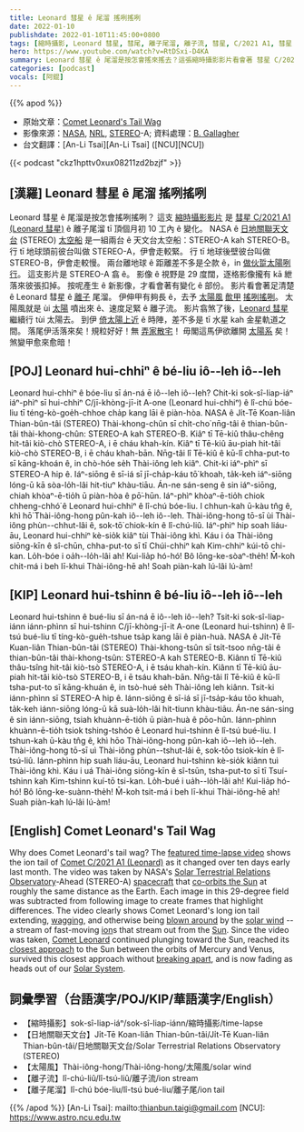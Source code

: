 ```yaml
---
title: Leonard 彗星 ê 尾溜 搖咧搖咧
date: 2022-01-10
publishdate: 2022-01-10T11:45:00+0800
tags: [縮時攝影, Leonard 彗星, 彗尾, 離子尾溜, 離子流, 彗星, C/2021 A1, 彗星 C/2021 A1, 水星, 金星, STEREO, STEREO-A, STEREO-B, 日地關聯天文台]
hero: https://www.youtube.com/watch?v=RtDSxi-D4KA
summary: Leonard 彗星 ê 尾溜是按怎會搖來搖去？這張縮時攝影影片看會著 彗星 C/2021 A1 (Leonard 彗星) ê 離子尾溜 tī 頂個月初 10 工內 ê 變化。
categories: [podcast]
vocals: [阿錕]
---
```


{{% apod %}}

- 原始文章：[Comet Leonard's Tail Wag](https://apod.nasa.gov/apod/ap220110.html)
- 影像來源：[NASA](https://www.nasa.gov/), [NRL](https://www.nrl.navy.mil/), [STEREO](https://stereo.gsfc.nasa.gov/)-A; 資料處理：[B. Gallagher](https://apod.nasa.gov/apod/fap/ap220110.html)
- 台文翻譯：[An-Li Tsai][An-Li Tsai] ([NCU][NCU])

{{< podcast "ckz1hpttv0xux08211zd2bzjf" >}}

## [漢羅] Leonard 彗星 ê 尾溜 搖咧搖咧
Leonard 彗星 ê 尾溜是按怎會搖咧搖咧？
這支 [縮時攝影影片][featured time-lapse video] 是 [彗星 C/2021 A1 (Leonard 彗星)][Comet C/2021 A1 (Leonard)] ê 離子尾溜 tī 頂個月初 10 工內 ê 變化。
NASA ê [日地關聯天文台][Solar Terrestrial Relations Observatory] (STEREO) [太空船][spacecraft] 是一組兩台 ê 天文台太空船：STEREO-A kah STEREO-B。
行 tī 地球頭前彼台叫做 STEREO-A，伊會走較緊。
行 tī 地球後壁彼台叫做 STEREO-B，伊會走較慢。
兩台離地球 ê 距離差不多是仝款 ê，in [做伙踅太陽咧行][co-orbits the Sun]。
這支影片是 STEREO-A 翕 ê。
影像 ê 視野是 29 度闊，逐格影像攏有 kā 紲落來彼張扣掉。
按呢產生 ê 新影像，才看會著有變化 ê 部份。
影片看會著足清楚 ê Leonard 彗星 ê [離子][ion] 尾溜。
伊伸甲有夠長 ê，去予 [太陽風][solar wind] [歕甲][blown around] [搖咧搖咧][wagging]。
太陽風就是 ùi [太陽][Sun] 噴出來 ê、速度足緊 ê 離子流。
影片翕煞了後，[Leonard 彗星][Comet Leonard] 繼續行 tùi 太陽去。
到伊 [倚太陽上近][closest approach] ê 時陣，差不多是 tī 水星 kah 金星軌道之間。
落尾伊活落來矣！規粒好好！無 [弄家散宅][breaking apart]！
毋閣這馬伊欲離開 [太陽系][Solar System] 矣！煞變甲愈來愈暗！

## [POJ] Leonard hui-chhiⁿ ê bé-liu iô--leh iô--leh
Leonard hui-chhiⁿ ê bóe-liu sī án-ná ē iô--leh iô--leh?
Chit-ki sok-sî-liap-iáⁿ iáⁿ-phìⁿ sī hui-chhiⁿ C/jī-khòng-jī-it A-one (Leonard hui-chhiⁿ) ê lî-chú bóe-liu tī téng-kò-goe̍h-chhoe cha̍p kang lāi ê piàn-hòa.
NASA ê Ji̍t-Tē Koan-liân Thian-bûn-tâi (STEREO) Thài-khong-chûn sī chi̍t-cho͘ nn̄g-tâi ê thian-bûn-tâi thài-khong-chûn: STEREO-A kah STEREO-B.
Kiâⁿ tī Tē-kiû thâu-chêng hit-tâi kiò-chò STEREO-A, i ē cháu khah-kín.
Kiâⁿ tī Tē-kiû āu-piah hit-tâi kiò-chò STEREO-B, i ē cháu khah-bān.
Nn̄g-tâi lî Tē-kiû ê kū-lî chha-put-to sī kāng-khoán ê, in chò-hóe se̍h Thài-iông leh kiâⁿ.
Chit-ki iáⁿ-phìⁿ sī STEREO-A hip ê.
Iáⁿ-siōng ê sī-iá sī jī-cha̍p-káu tō͘ khoah, ta̍k-keh iáⁿ-siōng lóng-ū kā sòa-lo̍h-lâi hit-tiuⁿ khàu-tiāu.
Án-ne sán-seng ê sin iáⁿ-siōng, chiah khòaⁿ-ē-tio̍h ū piàn-hòa ê pō͘-hūn.
Iáⁿ-phìⁿ khòaⁿ-ē-tio̍h chiok chheng-chhó͘ ê Leonard hui-chhiⁿ ê lî-chú bóe-liu.
I chhun-kah ū-kàu tn̂g ê, khì hō͘ Thài-iông-hong pûn-kah iô--leh iô--leh.
Thài-iông-hong tō-sī ùi Thài-iông phùn--chhut-lâi ê, sok-tō͘ chiok-kín ê lî-chú-liû.
Iáⁿ-phìⁿ hip soah liáu-āu, Leonard hui-chhiⁿ kè-sio̍k kiâⁿ tùi Thài-iông khì.
Káu i óa Thài-iông siōng-kīn ê sî-chūn, chha-put-to sī tī Chúi-chhiⁿ kah Kim-chhiⁿ kúi-tō chi-kan.
Lo̍h-bóe i oa̍h--lo̍h-lâi ah! Kui-lia̍p hó-hó! Bô lōng-ke-sòaⁿ-the̍h!
M̄-koh chit-má i beh lī-khui Thài-iông-hē ah! Soah piàn-kah lú-lâi lú-àm!

## [KIP] Leonard hui-tshinn ê bé-liu iô--leh iô--leh
Leonard hui-tshinn ê bué-liu sī án-ná ē iô--leh iô--leh?
Tsit-ki sok-sî-liap-iánn iánn-phìnn sī hui-tshinn C/jī-khòng-jī-it A-one (Leonard hui-tshinn) ê lî-tsú bué-liu tī tíng-kò-gue̍h-tshue tsa̍p kang lāi ê piàn-huà.
NASA ê Ji̍t-Tē Kuan-liân Thian-bûn-tâi (STEREO) Thài-khong-tsûn sī tsi̍t-tsoo nn̄g-tâi ê thian-bûn-tâi thài-khong-tsûn: STEREO-A kah STEREO-B.
Kiânn tī Tē-kiû thâu-tsîng hit-tâi kiò-tsò STEREO-A, i ē tsáu khah-kín.
Kiânn tī Tē-kiû āu-piah hit-tâi kiò-tsò STEREO-B, i ē tsáu khah-bān.
Nn̄g-tâi lî Tē-kiû ê kū-lî tsha-put-to sī kāng-khuán ê, in tsò-hué se̍h Thài-iông leh kiânn.
Tsit-ki iánn-phìnn sī STEREO-A hip ê.
Iánn-siōng ê sī-iá sī jī-tsa̍p-káu tōo khuah, ta̍k-keh iánn-siōng lóng-ū kā suà-lo̍h-lâi hit-tiunn khàu-tiāu.
Án-ne sán-sing ê sin iánn-siōng, tsiah khuànn-ē-tio̍h ū piàn-huà ê pōo-hūn.
Iánn-phìnn khuànn-ē-tio̍h tsiok tshing-tshóo ê Leonard hui-tshinn ê lî-tsú bué-liu.
I tshun-kah ū-kàu tn̂g ê, khì hōo Thài-iông-hong pûn-kah iô--leh iô--leh.
Thài-iông-hong tō-sī uì Thài-iông phùn--tshut-lâi ê, sok-tōo tsiok-kín ê lî-tsú-liû.
Iánn-phìnn hip suah liáu-āu, Leonard hui-tshinn kè-sio̍k kiânn tuì Thài-iông khì.
Káu i uá Thài-iông siōng-kīn ê sî-tsūn, tsha-put-to sī tī Tsuí-tshinn kah Kim-tshinn kuí-tō tsi-kan.
Lo̍h-bué i ua̍h--lo̍h-lâi ah! Kui-lia̍p hó-hó! Bô lōng-ke-suànn-the̍h!
M̄-koh tsit-má i beh lī-khui Thài-iông-hē ah! Suah piàn-kah lú-lâi lú-àm!

## [English] Comet Leonard's Tail Wag

Why does Comet Leonard's tail wag?
The [featured time-lapse video][featured time-lapse video] shows the ion tail of [Comet C/2021 A1 (Leonard)][Comet C/2021 A1 (Leonard)] as it changed over ten days early last month.
The video was taken by NASA's [Solar Terrestrial Relations Observatory][Solar Terrestrial Relations Observatory]-Ahead (STEREO-A) [spacecraft][spacecraft] that [co-orbits the Sun][co-orbits the Sun] at roughly the same distance as the Earth.
Each image in this 29-degree field was subtracted from following image to create frames that highlight differences.
The video clearly shows Comet Leonard's long ion tail extending, [wagging][wagging], and otherwise being [blown around][blown around] by the [solar wind][solar wind] -- a stream of fast-moving [ion][ion]s that stream out from the [Sun][Sun].
Since the video was taken, [Comet Leonard][Comet Leonard] continued plunging toward the Sun, reached its [closest approach][closest approach] to the Sun between the orbits of Mercury and Venus, survived this closest approach without [breaking apart][breaking apart], and is now fading as heads out of our [Solar System][Solar System].

## 詞彙學習（台語漢字/POJ/KIP/華語漢字/English）
- 【縮時攝影】sok-sî-liap-iáⁿ/sok-sî-liap-iánn/縮時攝影/time-lapse
- 【日地關聯天文台】Ji̍t-Tē Koan-liân Thian-bûn-tâi/Ji̍t-Tē Kuan-liân Thian-bûn-tâi/日地關聯天文台/Solar Terrestrial Relations Observatory (STEREO)
- 【太陽風】Thài-iông-hong/Thài-iông-hong/太陽風/solar wind
- 【離子流】lî-chú-liû/lî-tsú-liû/離子流/ion stream
- 【離子尾溜】lî-chú bóe-liu/lî-tsú bué-liu/離子尾/ion tail


{{% /apod %}}
[An-Li Tsai]: mailto:thianbun.taigi@gmail.com
[NCU]: https://www.astro.ncu.edu.tw

[featured time-lapse video]:https://stereo.gsfc.nasa.gov/news/cometleonard.shtml
[Comet C/2021 A1 (Leonard)]:https://en.wikipedia.org/wiki/C/2021_A1_(Leonard)
[Solar Terrestrial Relations Observatory]:https://stereo.gsfc.nasa.gov/spacecraft.shtml
[spacecraft]:https://en.wikipedia.org/wiki/STEREO
[co-orbits the Sun]:https://stereo-ssc.nascom.nasa.gov/cgi-bin/make_where_gif
[wagging]:https://apod.nasa.gov/apod/ap131123.html
[blown around]:https://apod.nasa.gov/apod/ap071003.html
[solar wind]:https://solarsystem.nasa.gov/resources/2288/the-solar-wind-across-our-solar-system/
[ion]:https://en.wikipedia.org/wiki/Ion
[Sun]:https://apod.nasa.gov/apod/ap180916.html
[Comet Leonard]:https://www.facebook.com/media/set/?set=a.4214632848640902&type=3
[closest approach]:https://en.wikipedia.org/wiki/C/2021_A1_(Leonard)#/media/File:Animation_of_C%EF%BC%8F2021_A1's_orbit_around_Sun_-_2021_close_approach.gif
[breaking apart]:https://apod.nasa.gov/apod/ap060504.html
[Solar System]:https://solarsystem.nasa.gov/solar-system/our-solar-system/in-depth/
